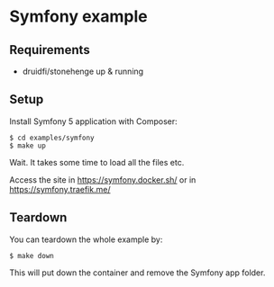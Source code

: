 # Symfony example

## Requirements

- druidfi/stonehenge up & running

## Setup

Install Symfony 5 application with Composer:

```
$ cd examples/symfony
$ make up
```

Wait. It takes some time to load all the files etc.

Access the site in https://symfony.docker.sh/ or in https://symfony.traefik.me/

## Teardown

You can teardown the whole example by:

```
$ make down
```

This will put down the container and remove the Symfony app folder.
